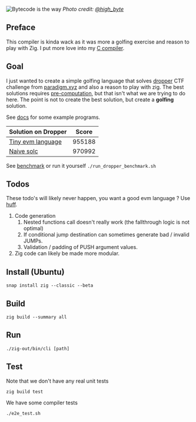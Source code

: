 ![Bytecode is the way](http://web.archive.org/web/20221229034822if_/https://pbs.twimg.com/profile_banners/706491515527364610/1663160614/1500x500)
*Photo credit: [@high_byte](https://twitter.com/high_byte)*


## Preface
This compiler is kinda wack as it was more a golfing exercise and reason to play with Zig. I put more love into my [C compiler](https://github.com/2xic/tiny-c-compiler).

## Goal
I just wanted to create a simple golfing language that solves [dropper](https://github.com/paradigmxyz/paradigm-ctf-2023/blob/main/dropper/challenge/project/src/Challenge.sol) CTF challenge from [paradigm.xyz](https://ctf.paradigm.xyz/) and also a reason to play with zig. The best solutions requires [pre-computation](https://twitter.com/orenyomtov/status/1718856711887339863), but that isn't what we are trying to do here. The point is not to create the best solution, but create a **golfing** solution.

See [docs](./docs/readme.md) for some example programs.

| Solution on Dropper                                  | Score  |
| ---------------------------------------------------- | ------ |
| [Tiny evm language](programs/dropper_soloution.golf) | 955188 |
| [Naive solc](benchmark/src/BadSolution.sol)          | 970992 |

See [benchmark](./benchmark/) or run it yourself `./run_dropper_benchmark.sh`


## Todos 
These todo's will likely never happen, you want a good evm language ? Use [huff](https://docs.huff.sh/).

1. Code generation
   1. Nested functions call doesn't really work (the fallthrough logic is not optimal)
   2. If conditional jump destination can sometimes generate bad / invalid JUMPs.
   3. Validation / padding of PUSH argument values.
2. Zig code can likely be made more modular.

## Install (Ubuntu)
```
snap install zig --classic --beta
```

## Build
```
zig build --summary all
```

## Run
```
./zig-out/bin/cli [path] 
```

## Test 
Note that we don't have any real unit tests
```
zig build test
```

We have some compiler tests
```
./e2e_test.sh
```

